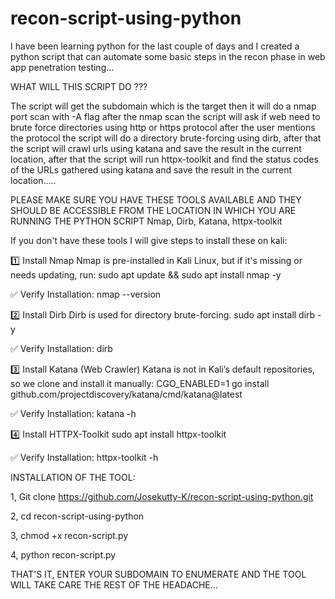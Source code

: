 # recon-script-using-python
I have been learning python for the last couple of days and I created a python script that can automate some basic steps in the recon phase in web app penetration testing...

WHAT WILL THIS SCRIPT DO ???

The script will get the subdomain which is the target then it will do a nmap port scan with -A flag after the nmap scan the script will ask if web need to brute force directories using http or https protocol after the user mentions the protocol the script will do a directory brute-forcing using dirb, after that the script will crawl urls using katana and save the result in the current location, after that the script will run httpx-toolkit and find the status codes of the URLs gathered using katana and save the result in the current location.....


PLEASE MAKE SURE YOU HAVE THESE TOOLS AVAILABLE AND THEY SHOULD BE ACCESSIBLE FROM THE LOCATION IN WHICH YOU ARE RUNNING THE PYTHON SCRIPT
Nmap, Dirb, Katana, httpx-toolkit

If you don't have these tools I will give steps to install these on kali:

1️⃣ Install Nmap
Nmap is pre-installed in Kali Linux, but if it's missing or needs updating, run:
sudo apt update && sudo apt install nmap -y

✅ Verify Installation:
nmap --version

2️⃣ Install Dirb
Dirb is used for directory brute-forcing.
sudo apt install dirb -y

✅ Verify Installation:
dirb

3️⃣ Install Katana (Web Crawler)
Katana is not in Kali’s default repositories, so we clone and install it manually:
CGO_ENABLED=1 go install github.com/projectdiscovery/katana/cmd/katana@latest

✅ Verify Installation:
katana -h

4️⃣ Install HTTPX-Toolkit
sudo apt install httpx-toolkit

✅ Verify Installation:
httpx-toolkit -h

INSTALLATION OF THE TOOL:

1, Git clone https://github.com/Josekutty-K/recon-script-using-python.git

2, cd recon-script-using-python

3, chmod +x recon-script.py

4, python recon-script.py

THAT'S IT, ENTER YOUR SUBDOMAIN TO ENUMERATE AND THE TOOL WILL TAKE CARE THE REST OF THE HEADACHE...

